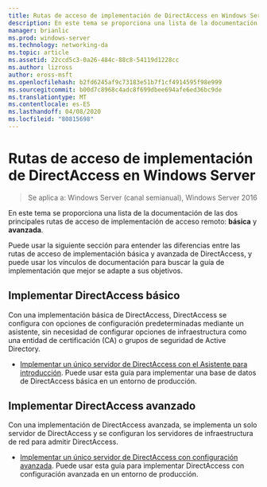 ```yaml
---
title: Rutas de acceso de implementación de DirectAccess en Windows Server
description: En este tema se proporciona una lista de la documentación de las dos rutas de acceso de implementación de DirectAccess principales en Windows Server 2016 ASIC y avanzado.
manager: brianlic
ms.prod: windows-server
ms.technology: networking-da
ms.topic: article
ms.assetid: 22ccd5c3-0a26-484c-88c8-54119d1228cc
ms.author: lizross
author: eross-msft
ms.openlocfilehash: b2fd6245af9c73183e51b7f1cf4914595f98e999
ms.sourcegitcommit: b00d7c8968c4adc8f699dbee694afe6ed36bc9de
ms.translationtype: MT
ms.contentlocale: es-ES
ms.lasthandoff: 04/08/2020
ms.locfileid: "80815698"
---
```

# <a name="directaccess-deployment-paths-in-windows-server"></a>Rutas de acceso de implementación de DirectAccess en Windows Server

>Se aplica a: Windows Server (canal semianual), Windows Server 2016

En este tema se proporciona una lista de la documentación de las dos principales rutas de acceso de implementación de acceso remoto: **básica** y **avanzada**.  
  
Puede usar la siguiente sección para entender las diferencias entre las rutas de acceso de implementación básica y avanzada de DirectAccess, y puede usar los vínculos de documentación para buscar la guía de implementación que mejor se adapte a sus objetivos.  
  
## <a name="deploy-basic-directaccess"></a>Implementar DirectAccess básico  
Con una implementación básica de DirectAccess, DirectAccess se configura con opciones de configuración predeterminadas mediante un asistente, sin necesidad de configurar opciones de infraestructura como una entidad de certificación (CA) o grupos de seguridad de Active Directory.  
  
-   [Implementar un único servidor de DirectAccess con el Asistente para introducción](../../remote-access/directaccess/single-server-wizard/Deploy-a-Single-DirectAccess-Server-Using-the-Getting-Started-Wizard.md). Puede usar esta guía para implementar una base de datos de DirectAccess básica en un entorno de producción.  
  
## <a name="deploy-advanced-directaccess"></a>Implementar DirectAccess avanzado  
Con una implementación de DirectAccess avanzada, se implementa un solo servidor de DirectAccess y se configuran los servidores de infraestructura de red para admitir DirectAccess.  
  
-   [Implementar un único servidor de DirectAccess con configuración avanzada](../../remote-access/directaccess/single-server-advanced/Deploy-a-Single-DirectAccess-Server-with-Advanced-Settings.md). Puede usar esta guía para implementar DirectAccess con configuración avanzada en un entorno de producción.  
  


